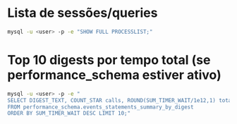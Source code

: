 # Lista de sessões/queries

```bash
mysql -u <user> -p -e "SHOW FULL PROCESSLIST;"
```

# Top 10 digests por tempo total (se performance_schema estiver ativo)

```bash
mysql -u <user> -p -e "
SELECT DIGEST_TEXT, COUNT_STAR calls, ROUND(SUM_TIMER_WAIT/1e12,1) total_s
FROM performance_schema.events_statements_summary_by_digest
ORDER BY SUM_TIMER_WAIT DESC LIMIT 10;"
```
